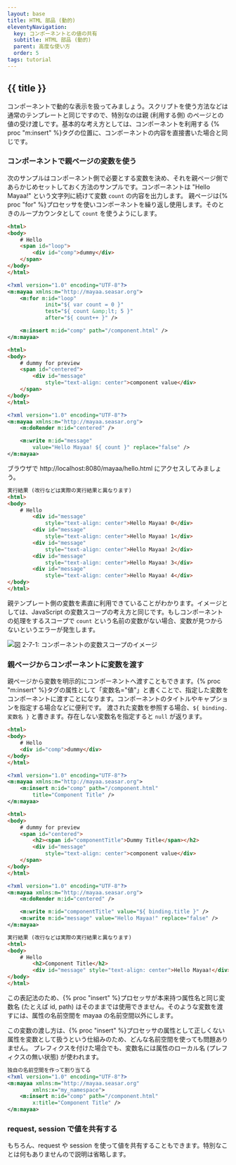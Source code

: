 ```yaml
---
layout: base
title: HTML 部品 (動的)
eleventyNavigation:
  key: コンポーネントとの値の共有
  subtitle: HTML 部品 (動的)
  parent: 高度な使い方
  order: 5
tags: tutorial
---
```


## {{ title }}

コンポーネントで動的な表示を扱ってみましょう。スクリプトを使う方法などは通常のテンプレートと同じですので、特別なのは親 (利用する側) のページとの値の受け渡しです。基本的な考え方としては、コンポーネントを利用する {% proc "m:insert" %}タグの位置に、コンポーネントの内容を直接書いた場合と同じです。


### コンポーネントで親ページの変数を使う

次のサンプルはコンポーネント側で必要とする変数を決め、それを親ページ側であらかじめセットしておく方法のサンプルです。コンポーネントは "Hello Mayaa!" という文字列に続けて変数 `count` の内容を出力します。
親ページは{% proc "for" %}プロセッサを使いコンポーネントを繰り返し使用します。そのときのループカウンタとして `count` を使うようにします。

```html {data-filename=hello.html}
<html>
<body>
    # Hello
    <span id="loop">
        <div id="comp">dummy</div>
    </span>
</body>
</html>
```
```xml {data-filename=hello.mayaa}
<?xml version="1.0" encoding="UTF-8"?>
<m:mayaa xmlns:m="http://mayaa.seasar.org">
    <m:for m:id="loop"
            init="${ var count = 0 }"
            test="${ count &amp;lt; 5 }"
            after="${ count++ }" />

    <m:insert m:id="comp" path="/component.html" />
</m:mayaa>
```

```html {data-filename=component.html}
<html>
<body>
    # dummy for preview
    <span id="centered">
        <div id="message"
            style="text-align: center">component value</div>
    </span>
</body>
</html>
```
```xml {data-filename=component.mayaa}
<?xml version="1.0" encoding="UTF-8"?>
<m:mayaa xmlns:m="http://mayaa.seasar.org">
    <m:doRender m:id="centered" />

    <m:write m:id="message"
        value="Hello Mayaa! ${ count }" replace="false" />
</m:mayaa>
```

ブラウザで http://localhost:8080/mayaa/hello.html にアクセスしてみましょう。

```html
実行結果 (改行などは実際の実行結果と異なります)
<html>
<body>
    # Hello
        <div id="message"
            style="text-align: center">Hello Mayaa! 0</div>
        <div id="message"
            style="text-align: center">Hello Mayaa! 1</div>
        <div id="message"
            style="text-align: center">Hello Mayaa! 2</div>
        <div id="message"
            style="text-align: center">Hello Mayaa! 3</div>
        <div id="message"
            style="text-align: center">Hello Mayaa! 4</div>
</body>
</html>
```

親テンプレート側の変数を素直に利用できていることがわかります。イメージとしては、JavaScript の変数スコープの考え方と同じです。もしコンポーネントの処理をするスコープで `count` という名前の変数がない場合、変数が見つからないというエラーが発生します。


![図 2-7-1: コンポーネントの変数スコープのイメージ](/images/component_var_scope.gif)


### 親ページからコンポーネントに変数を渡す

親ページから変数を明示的にコンポーネントへ渡すこともできます。{% proc "m:insert" %}タグの属性として「変数名="値"」と書くことで、指定した変数をコンポーネントに渡すことになります。コンポーネントのタイトルやキャプションを指定する場合などに便利です。
渡された変数を参照する場合、`${ binding.変数名 }` と書きます。存在しない変数名を指定すると `null` が返ります。


```html {data-filename=hello.html}
<html>
<body>
    # Hello
    <div id="comp">dummy</div>
</body>
</html>
```
```xml {data-filename=hello.mayaa}
<?xml version="1.0" encoding="UTF-8"?>
<m:mayaa xmlns:m="http://mayaa.seasar.org">
    <m:insert m:id="comp" path="/component.html"
        title="Component Title" />
</m:mayaa>
```

```html {data-filename=component.html}
<html>
<body>
    # dummy for preview
    <span id="centered">
        <h2><span id="componentTitle">Dummy Title</span></h2>
        <div id="message"
            style="text-align: center">component value</div>
    </span>
</body>
</html>
```
```xml {data-filename=component.mayaa}
<?xml version="1.0" encoding="UTF-8"?>
<m:mayaa xmlns:m="http://mayaa.seasar.org">
    <m:doRender m:id="centered" />

    <m:write m:id="componentTitle" value="${ binding.title }" />
    <m:write m:id="message" value="Hello Mayaa!" replace="false" />
</m:mayaa>
```

```html
実行結果 (改行などは実際の実行結果と異なります)
<html>
<body>
    # Hello
        <h2>Component Title</h2>
        <div id="message" style="text-align: center">Hello Mayaa!</div>
</body>
</html>
```

この表記法のため、{% proc "insert" %}プロセッサが本来持つ属性名と同じ変数名 (たとえば id, path) はそのままでは使用できません。そのような変数を渡すには、属性の名前空間を mayaa の名前空間以外にします。

この変数の渡し方は、{% proc "insert" %}プロセッサの属性として正しくない属性を変数として扱うという仕組みのため、どんな名前空間を使っても問題ありません。
プレフィクスを付けた場合でも、変数名には属性のローカル名 (プレフィクスの無い状態) が使われます。


```xml {data-filename=hello.mayaa}
独自の名前空間を作って割り当てる
<?xml version="1.0" encoding="UTF-8"?>
<m:mayaa xmlns:m="http://mayaa.seasar.org"
        xmlns:x="my_namespace">
    <m:insert m:id="comp" path="/component.html"
        x:title="Component Title" />
</m:mayaa>
```

### request, session で値を共有する

もちろん、request や session を使って値を共有することもできます。特別なことは何もありませんので説明は省略します。
